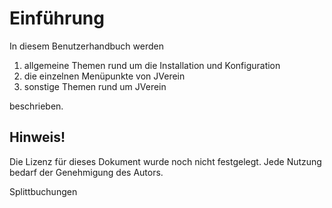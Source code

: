 # Einführung

In diesem Benutzerhandbuch werden

1. allgemeine Themen rund um die Installation und Konfiguration
2. die einzelnen Menüpunkte von JVerein
3. sonstige Themen rund um JVerein 

beschrieben.

## Hinweis!

Die Lizenz für dieses Dokument wurde noch nicht festgelegt. Jede Nutzung bedarf der Genehmigung des Autors.

Splittbuchungen

